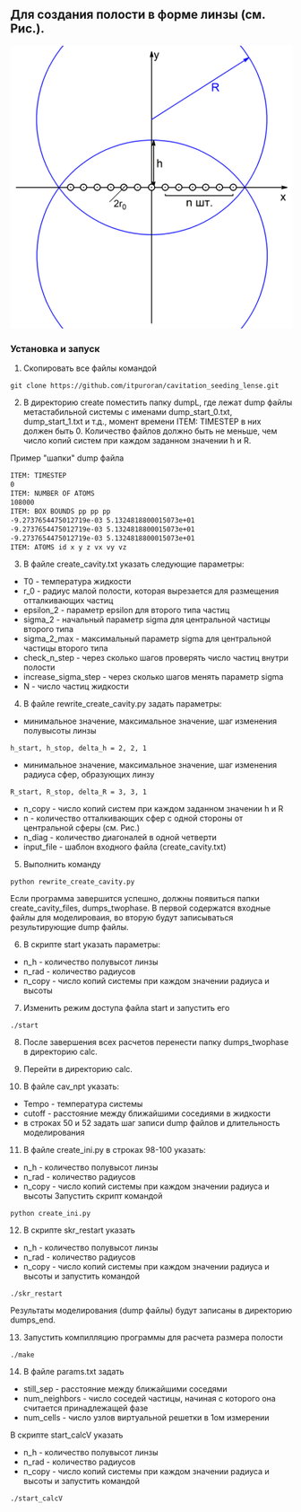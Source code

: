 ## Для создания полости в форме линзы (см. Рис.).
![](fig.jpg)

### Установка и запуск
1. Скопировать все файлы командой
```
git clone https://github.com/itpuroran/cavitation_seeding_lense.git
```
2. В директорию create поместить папку dumpL, где лежат dump файлы метастабильной системы с именами dump_start_0.txt, dump_start_1.txt и т.д., момент времени ITEM: TIMESTEP в них должен быть 0. Количество файлов должно быть не меньше, чем число копий систем при каждом заданном значении h и R.

Пример "шапки" dump файла
```
ITEM: TIMESTEP
0
ITEM: NUMBER OF ATOMS
108000
ITEM: BOX BOUNDS pp pp pp
-9.2737654475012719e-03 5.1324818800015073e+01
-9.2737654475012719e-03 5.1324818800015073e+01
-9.2737654475012719e-03 5.1324818800015073e+01
ITEM: ATOMS id x y z vx vy vz
```

3.  В файле create_cavity.txt указать следующие параметры:
* T0 - температура жидкости
* r_0 - радиус малой полости, которая вырезается для размещения отталкивающих частиц
* epsilon_2  - параметр epsilon для второго типа частиц
* sigma_2 - начальный параметр sigma для центральной частицы второго типа 
* sigma_2_max - максимальный параметр sigma для центральной частицы второго типа 
* check_n_step - через сколько шагов проверять число частиц внутри полости
* increase_sigma_step - через сколько шагов менять параметр sigma
* N - число частиц жидкости

4. В файле rewrite_create_cavity.py задать параметры:

* минимальное значение, максимальное значение, шаг изменения полувысоты линзы
```
h_start, h_stop, delta_h = 2, 2, 1
```
* минимальное значение, максимальное значение, шаг изменения радиуса сфер, образующих линзу
```
R_start, R_stop, delta_R = 3, 3, 1
```
* n_copy - число копий систем при каждом заданном значении h и R
* n - количество отталкивающих сфер с одной стороны от центральной сферы (см. Рис.)
* n_diag - количество диагоналей в одной четверти
* input_file - шаблон входного файла (create_cavity.txt) 

5. Выполнить команду
```
python rewrite_create_cavity.py
```
Если программа завершится успешно, должны появиться папки create_cavity_files, dumps_twophase. В первой содержатся входные файлы для моделироваия, во вторую будут записываться результирующие dump файлы.

6. В скрипте start указать параметры:
* n_h - количество полувысот линзы
* n_rad - количество радиусов
* n_copy - число копий системы при каждом значении радиуса и высоты

7. Изменить режим доступа файла start и запустить его
```
./start
```

8. После завершения всех расчетов перенести папку dumps_twophase в директорию calc.

9. Перейти в директорию calc.

10. В файле cav_npt указать:
* Tempo - температура системы
* cutoff - расстояние между ближайшими соседиями в жидкости
* в строках 50 и 52 задать шаг записи dump файлов и длительность моделирования

11. В файле create_ini.py в строках 98-100 указать:
* n_h - количество полувысот линзы
* n_rad - количество радиусов
* n_copy - число копий системы при каждом значении радиуса и высоты
Запустить скрипт командой
```
python create_ini.py
```

12. В скрипте skr_restart указать 
* n_h - количество полувысот линзы
* n_rad - количество радиусов
* n_copy - число копий системы при каждом значении радиуса и высоты
и запустить командой 
```
./skr_restart
```
Результаты моделирования (dump файлы) будут записаны в директорию dumps_end.

13. Запустить компилляцию программы для расчета размера полости
```
./make
```

14. В файле params.txt задать
* still_sep - расстояние между ближайшими соседями
* num_neighbors - число соседей частицы, начиная с которого она считается принадлежащей фазе
* num_cells - число узлов виртуальной решетки в 1ом измерении

В скрипте start_calcV указать
* n_h - количество полувысот линзы
* n_rad - количество радиусов
* n_copy - число копий системы при каждом значении радиуса и высоты
и запустить командой 
```
./start_calcV
```
